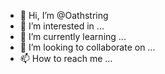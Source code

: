 - 👋 Hi, I’m @Oathstring
- 👀 I’m interested in ...
- 🌱 I’m currently learning ...
- 💞️ I’m looking to collaborate on ...
- 📫 How to reach me ...

<!---
Oathstring/Oathstring is a ✨ special ✨ repository because its `README.md` (this file) appears on your GitHub profile.
You can click the Preview link to take a look at your changes.
--->
